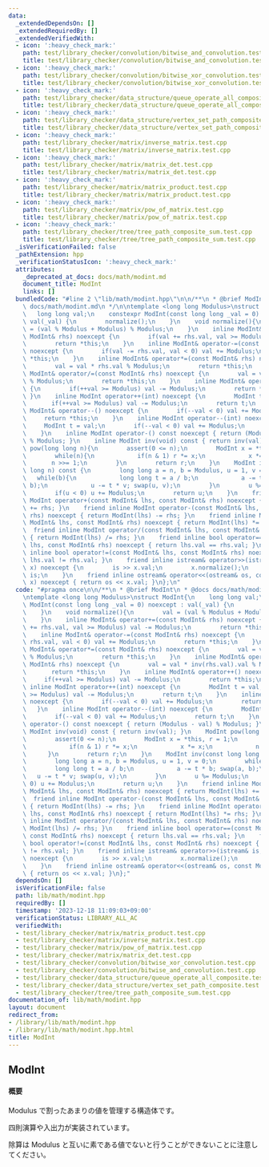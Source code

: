 ```yaml
---
data:
  _extendedDependsOn: []
  _extendedRequiredBy: []
  _extendedVerifiedWith:
  - icon: ':heavy_check_mark:'
    path: test/library_checker/convolution/bitwise_and_convolution.test.cpp
    title: test/library_checker/convolution/bitwise_and_convolution.test.cpp
  - icon: ':heavy_check_mark:'
    path: test/library_checker/convolution/bitwise_xor_convolution.test.cpp
    title: test/library_checker/convolution/bitwise_xor_convolution.test.cpp
  - icon: ':heavy_check_mark:'
    path: test/library_checker/data_structure/queue_operate_all_composite.test.cpp
    title: test/library_checker/data_structure/queue_operate_all_composite.test.cpp
  - icon: ':heavy_check_mark:'
    path: test/library_checker/data_structure/vertex_set_path_composite.test.cpp
    title: test/library_checker/data_structure/vertex_set_path_composite.test.cpp
  - icon: ':heavy_check_mark:'
    path: test/library_checker/matrix/inverse_matrix.test.cpp
    title: test/library_checker/matrix/inverse_matrix.test.cpp
  - icon: ':heavy_check_mark:'
    path: test/library_checker/matrix/matrix_det.test.cpp
    title: test/library_checker/matrix/matrix_det.test.cpp
  - icon: ':heavy_check_mark:'
    path: test/library_checker/matrix/matrix_product.test.cpp
    title: test/library_checker/matrix/matrix_product.test.cpp
  - icon: ':heavy_check_mark:'
    path: test/library_checker/matrix/pow_of_matrix.test.cpp
    title: test/library_checker/matrix/pow_of_matrix.test.cpp
  - icon: ':heavy_check_mark:'
    path: test/library_checker/tree/tree_path_composite_sum.test.cpp
    title: test/library_checker/tree/tree_path_composite_sum.test.cpp
  _isVerificationFailed: false
  _pathExtension: hpp
  _verificationStatusIcon: ':heavy_check_mark:'
  attributes:
    _deprecated_at_docs: docs/math/modint.md
    document_title: ModInt
    links: []
  bundledCode: "#line 2 \"lib/math/modint.hpp\"\n\n/**\n * @brief ModInt\n * @docs\
    \ docs/math/modint.md\n */\n\ntemplate <long long Modulus>\nstruct ModInt{\n \
    \   long long val;\n    constexpr ModInt(const long long _val = 0) noexcept :\
    \ val(_val) {\n        normalize();\n    }\n    void normalize(){\n        val\
    \ = (val % Modulus + Modulus) % Modulus;\n    }\n    inline ModInt& operator+=(const\
    \ ModInt& rhs) noexcept {\n        if(val += rhs.val, val >= Modulus) val -= Modulus;\n\
    \        return *this;\n    }\n    inline ModInt& operator-=(const ModInt& rhs)\
    \ noexcept {\n        if(val -= rhs.val, val < 0) val += Modulus;\n        return\
    \ *this;\n    }\n    inline ModInt& operator*=(const ModInt& rhs) noexcept {\n\
    \        val = val * rhs.val % Modulus;\n        return *this;\n    }\n    inline\
    \ ModInt& operator/=(const ModInt& rhs) noexcept {\n        val = val * inv(rhs.val).val\
    \ % Modulus;\n        return *this;\n    }\n    inline ModInt& operator++() noexcept\
    \ {\n        if(++val >= Modulus) val -= Modulus;\n        return *this;\n   \
    \ }\n    inline ModInt operator++(int) noexcept {\n        ModInt t = val;\n \
    \       if(++val >= Modulus) val -= Modulus;\n        return t;\n    }\n    inline\
    \ ModInt& operator--() noexcept {\n        if(--val < 0) val += Modulus;\n   \
    \     return *this;\n    }\n    inline ModInt operator--(int) noexcept {\n   \
    \     ModInt t = val;\n        if(--val < 0) val += Modulus;\n        return t;\n\
    \    }\n    inline ModInt operator-() const noexcept { return (Modulus - val)\
    \ % Modulus; }\n    inline ModInt inv(void) const { return inv(val); }\n    ModInt\
    \ pow(long long n){\n        assert(0 <= n);\n        ModInt x = *this, r = 1;\n\
    \        while(n){\n            if(n & 1) r *= x;\n            x *= x;\n     \
    \       n >>= 1;\n        }\n        return r;\n    }\n    ModInt inv(const long\
    \ long n) const {\n        long long a = n, b = Modulus, u = 1, v = 0;\n     \
    \   while(b){\n            long long t = a / b;\n            a -= t * b; swap(a,\
    \ b);\n            u -= t * v; swap(u, v);\n        }\n        u %= Modulus;\n\
    \        if(u < 0) u += Modulus;\n        return u;\n    }\n    friend inline\
    \ ModInt operator+(const ModInt& lhs, const ModInt& rhs) noexcept { return ModInt(lhs)\
    \ += rhs; }\n    friend inline ModInt operator-(const ModInt& lhs, const ModInt&\
    \ rhs) noexcept { return ModInt(lhs) -= rhs; }\n    friend inline ModInt operator*(const\
    \ ModInt& lhs, const ModInt& rhs) noexcept { return ModInt(lhs) *= rhs; }\n  \
    \  friend inline ModInt operator/(const ModInt& lhs, const ModInt& rhs) noexcept\
    \ { return ModInt(lhs) /= rhs; }\n    friend inline bool operator==(const ModInt&\
    \ lhs, const ModInt& rhs) noexcept { return lhs.val == rhs.val; }\n    friend\
    \ inline bool operator!=(const ModInt& lhs, const ModInt& rhs) noexcept { return\
    \ lhs.val != rhs.val; }\n    friend inline istream& operator>>(istream& is, ModInt&\
    \ x) noexcept {\n        is >> x.val;\n        x.normalize();\n        return\
    \ is;\n    }\n    friend inline ostream& operator<<(ostream& os, const ModInt&\
    \ x) noexcept { return os << x.val; }\n};\n"
  code: "#pragma once\n\n/**\n * @brief ModInt\n * @docs docs/math/modint.md\n */\n\
    \ntemplate <long long Modulus>\nstruct ModInt{\n    long long val;\n    constexpr\
    \ ModInt(const long long _val = 0) noexcept : val(_val) {\n        normalize();\n\
    \    }\n    void normalize(){\n        val = (val % Modulus + Modulus) % Modulus;\n\
    \    }\n    inline ModInt& operator+=(const ModInt& rhs) noexcept {\n        if(val\
    \ += rhs.val, val >= Modulus) val -= Modulus;\n        return *this;\n    }\n\
    \    inline ModInt& operator-=(const ModInt& rhs) noexcept {\n        if(val -=\
    \ rhs.val, val < 0) val += Modulus;\n        return *this;\n    }\n    inline\
    \ ModInt& operator*=(const ModInt& rhs) noexcept {\n        val = val * rhs.val\
    \ % Modulus;\n        return *this;\n    }\n    inline ModInt& operator/=(const\
    \ ModInt& rhs) noexcept {\n        val = val * inv(rhs.val).val % Modulus;\n \
    \       return *this;\n    }\n    inline ModInt& operator++() noexcept {\n   \
    \     if(++val >= Modulus) val -= Modulus;\n        return *this;\n    }\n   \
    \ inline ModInt operator++(int) noexcept {\n        ModInt t = val;\n        if(++val\
    \ >= Modulus) val -= Modulus;\n        return t;\n    }\n    inline ModInt& operator--()\
    \ noexcept {\n        if(--val < 0) val += Modulus;\n        return *this;\n \
    \   }\n    inline ModInt operator--(int) noexcept {\n        ModInt t = val;\n\
    \        if(--val < 0) val += Modulus;\n        return t;\n    }\n    inline ModInt\
    \ operator-() const noexcept { return (Modulus - val) % Modulus; }\n    inline\
    \ ModInt inv(void) const { return inv(val); }\n    ModInt pow(long long n){\n\
    \        assert(0 <= n);\n        ModInt x = *this, r = 1;\n        while(n){\n\
    \            if(n & 1) r *= x;\n            x *= x;\n            n >>= 1;\n  \
    \      }\n        return r;\n    }\n    ModInt inv(const long long n) const {\n\
    \        long long a = n, b = Modulus, u = 1, v = 0;\n        while(b){\n    \
    \        long long t = a / b;\n            a -= t * b; swap(a, b);\n         \
    \   u -= t * v; swap(u, v);\n        }\n        u %= Modulus;\n        if(u <\
    \ 0) u += Modulus;\n        return u;\n    }\n    friend inline ModInt operator+(const\
    \ ModInt& lhs, const ModInt& rhs) noexcept { return ModInt(lhs) += rhs; }\n  \
    \  friend inline ModInt operator-(const ModInt& lhs, const ModInt& rhs) noexcept\
    \ { return ModInt(lhs) -= rhs; }\n    friend inline ModInt operator*(const ModInt&\
    \ lhs, const ModInt& rhs) noexcept { return ModInt(lhs) *= rhs; }\n    friend\
    \ inline ModInt operator/(const ModInt& lhs, const ModInt& rhs) noexcept { return\
    \ ModInt(lhs) /= rhs; }\n    friend inline bool operator==(const ModInt& lhs,\
    \ const ModInt& rhs) noexcept { return lhs.val == rhs.val; }\n    friend inline\
    \ bool operator!=(const ModInt& lhs, const ModInt& rhs) noexcept { return lhs.val\
    \ != rhs.val; }\n    friend inline istream& operator>>(istream& is, ModInt& x)\
    \ noexcept {\n        is >> x.val;\n        x.normalize();\n        return is;\n\
    \    }\n    friend inline ostream& operator<<(ostream& os, const ModInt& x) noexcept\
    \ { return os << x.val; }\n};"
  dependsOn: []
  isVerificationFile: false
  path: lib/math/modint.hpp
  requiredBy: []
  timestamp: '2023-12-18 11:09:03+09:00'
  verificationStatus: LIBRARY_ALL_AC
  verifiedWith:
  - test/library_checker/matrix/matrix_product.test.cpp
  - test/library_checker/matrix/inverse_matrix.test.cpp
  - test/library_checker/matrix/pow_of_matrix.test.cpp
  - test/library_checker/matrix/matrix_det.test.cpp
  - test/library_checker/convolution/bitwise_xor_convolution.test.cpp
  - test/library_checker/convolution/bitwise_and_convolution.test.cpp
  - test/library_checker/data_structure/queue_operate_all_composite.test.cpp
  - test/library_checker/data_structure/vertex_set_path_composite.test.cpp
  - test/library_checker/tree/tree_path_composite_sum.test.cpp
documentation_of: lib/math/modint.hpp
layout: document
redirect_from:
- /library/lib/math/modint.hpp
- /library/lib/math/modint.hpp.html
title: ModInt
---
```

## ModInt

#### 概要

Modulus で割ったあまりの値を管理する構造体です。

四則演算や入出力が実装されています。

除算は Modulus と互いに素である値でないと行うことができないことに注意してください。